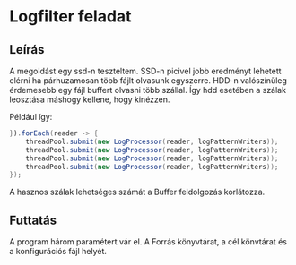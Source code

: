 # Logfilter feladat

## Leírás

A megoldást egy ssd-n teszteltem.
SSD-n picivel jobb eredményt lehetett elérni ha párhuzamosan több fájlt olvasunk egyszerre.
HDD-n valószínűleg érdemesebb egy fájl buffert olvasni több szállal.
Így hdd esetében a szálak leosztása máshogy kellene, hogy kinézzen.

Például így:

```Java
}).forEach(reader -> {
    threadPool.submit(new LogProcessor(reader, logPatternWriters));
    threadPool.submit(new LogProcessor(reader, logPatternWriters));
    threadPool.submit(new LogProcessor(reader, logPatternWriters));
    threadPool.submit(new LogProcessor(reader, logPatternWriters));
});
```

A hasznos szálak lehetséges számát a Buffer feldolgozás korlátozza.


## Futtatás
A program három paramétert vár el. A Forrás könyvtárat, a cél könvtárat és a konfigurációs fájl helyét.
